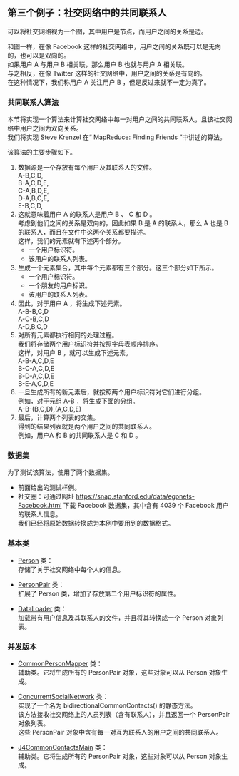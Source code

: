 ## 第三个例子：社交网络中的共同联系人
可以将社交网络视为一个图，其中用户是节点，而用户之间的关系是边。
  
和图一样，在像 Facebook 这样的社交网络中，用户之间的关系既可以是无向的，也可以是双向的。  
如果用户 A 与用户 B 相关联，那么用户 B 也就与用户 A 相关联。  
与之相反，在像 Twitter 这样的社交网络中，用户之间的关系是有向的。  
在这种情况下，我们称用户 A 关注用户 B ，但是反过来就不一定为真了。

### 共同联系人算法
本节将实现一个算法来计算社交网络中每一对用户之间的共同联系人，且该社交网络中用户之间为双向关系。  
我们将实现 Steve Krenzel 在“ MapReduce: Finding Friends ”中讲述的算法。  

该算法的主要步骤如下。
1.	数据源是一个存放有每个用户及其联系人的文件。  
	A-B,C,D,  
	B-A,C,D,E,   
	C-A,B,D,E,  
	D-A,B,C,E,  
	E-B,C,D,  
2.	这就意味着用户 A 的联系人是用户 B 、 C 和 D 。  
考虑到他们之间的关系是双向的，因此如果 B 是 A 的联系人，那么 A 也是 B 的联系人，而且在文件中这两个关系都要描述。  
这样，我们的元素就有下述两个部分。
	-	一个用户标识符。
	-	该用户的联系人列表。
3.	生成一个元素集合，其中每个元素都有三个部分。这三个部分如下所示。  
	-	一个用户标识符。  
	-	一个朋友的用户标识。  
	-	该用户的联系人列表。  
4.	因此，对于用户 A ，将生成下述元素。  
	A-B-B,C,D   
	A-C-B,C,D  
	A-D,B,C,D  
5.	对所有元素都执行相同的处理过程。  
我们将存储两个用户标识符并按照字母表顺序排序。  
这样，对用户 B ，就可以生成下述元素。  
	A-B-A,C,D,E  
	B-C-A,C,D,E  
	B-D-A,C,D,E  
	B-E-A,C,D,E  
6.	一旦生成所有的新元素后，就按照两个用户标识符对它们进行分组。  
例如，对于元组 A-B ，将生成下面的分组。  
	A-B-(B,C,D),(A,C,D,E)
7.	最后，计算两个列表的交集。  
得到的结果列表就是两个用户之间的共同联系人。  
例如，用户A 和 B 的共同联系人是 C 和 D 。

### 数据集
为了测试该算法，使用了两个数据集。
-	前面给出的测试样例。
-	社交圈：可通过网址 https://snap.stanford.edu/data/egonets-Facebook.html 下载 Facebook 数据集，其中含有 4039 个 Facebook 用户的联系人信息。  
我们已经将原始数据转换成为本例中要用到的数据格式。

### 基本类
-	[Person](common3/Person.java) 类：  
存储了关于社交网络中每个人的信息。

-	[PersonPair](common3/PersonPair.java) 类：  
扩展了 Person 类，增加了存放第二个用户标识符的属性。
-	[DataLoader](common3/DataLoader.java) 类：  
加载带有用户信息及其联系人的文件，并且将其转换成一个 Person 对象列表。

### 并发版本
-	[CommonPersonMapper](example3/CommonPersonMapper.java) 类：  
辅助类。它将生成所有的 PersonPair 对象，这些对象可以从 Person 对象生成。

-	[ConcurrentSocialNetwork](example3/ConcurrentSocialNetwork.java) 类：  
实现了一个名为 bidirectionalCommonContacts() 的静态方法。  
该方法接收社交网络上的人员列表（含有联系人），并且返回一个 PersonPair 对象列表。  
这些 PersonPair 对象中含有每一对互为联系人的用户之间的共同联系人。
-	[J4CommonContactsMain](example3/J4CommonContactsMain.java) 类：  
辅助类。它将生成所有的 PersonPair 对象，这些对象可以从 Person 对象生成。

